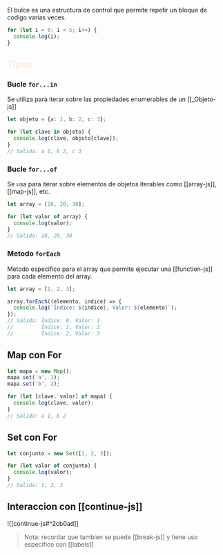 El bulce es una estructura de control que permite repetir un bloque de codigo varias veces.
```javascript
for (let i = 0; i < 5; i++) {
  console.log(i);
}
```

## <font color="#fdeada">Tipos</font>
### Bucle `for...in`
Se utiliza para iterar sobre las propiedades enumerables de un [[_Objeto-js]]
```javascript
let objeto = {a: 1, b: 2, c: 3};

for (let clave in objeto) {
  console.log(clave, objeto[clave]);
}
// Salida: a 1, b 2, c 3
```

### Bucle `for...of`
Se usa para iterar sobre elementos de objetos iterables como [[array-js]], [[map-js]], etc.
```javascript
let array = [10, 20, 30];

for (let valor of array) {
  console.log(valor);
}
// Salida: 10, 20, 30
```

### Metodo `forEach`
Metodo especifico para el array que permite ejecutar una [[function-js]] para cada elemento del array.
```javascript
let array = [1, 2, 3];

array.forEach((elemento, indice) => {
  console.log(`Índice: ${indice}, Valor: ${elemento}`);
});
// Salida: Índice: 0, Valor: 1
//         Índice: 1, Valor: 2
//         Índice: 2, Valor: 3
```

## Map con For
```javascript
let mapa = new Map();
mapa.set('a', 1);
mapa.set('b', 2);

for (let [clave, valor] of mapa) {
  console.log(clave, valor);
}
// Salida: a 1, b 2
```
## Set con For
```javascript
let conjunto = new Set([1, 2, 3]);

for (let valor of conjunto) {
  console.log(valor);
}
// Salida: 1, 2, 3
```

## Interaccion con [[continue-js]]
![[continue-js#^2cb0ad]]

>Nota: recordar que tambien se puede [[break-js]] y tiene uso especifico con [[labels]]